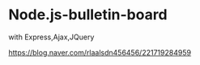 # Node.js-bulletin-board
with Express,Ajax,JQuery

https://blog.naver.com/rlaalsdn456456/221719284959
